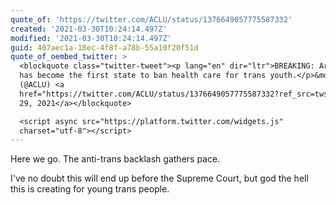 ```yaml
---
quote_of: 'https://twitter.com/ACLU/status/1376649057775587332'
created: '2021-03-30T10:24:14.497Z'
modified: '2021-03-30T10:24:14.497Z'
guid: 407aec1a-18ec-4f8f-a78b-55a10f20f51d
quote_of_oembed_twitter: >
  <blockquote class="twitter-tweet"><p lang="en" dir="ltr">BREAKING: Arkansas
  has become the first state to ban health care for trans youth.</p>&mdash; ACLU
  (@ACLU) <a
  href="https://twitter.com/ACLU/status/1376649057775587332?ref_src=twsrc%5Etfw">March
  29, 2021</a></blockquote>

  <script async src="https://platform.twitter.com/widgets.js"
  charset="utf-8"></script>
---
```

Here we go. The anti-trans backlash gathers pace.

I've no doubt this will end up before the Supreme Court, but god the hell this is creating for young trans people.
